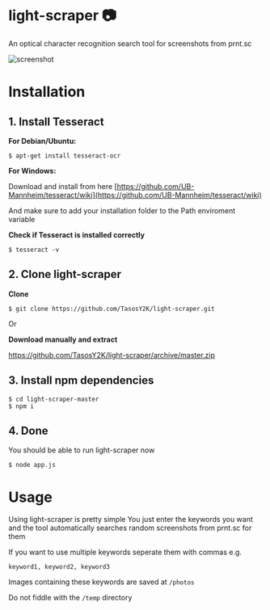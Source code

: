 # light-scraper 📷

An optical character recognition search tool for screenshots from prnt.sc

![screenshot](https://user-images.githubusercontent.com/29873078/73987010-c122a400-4947-11ea-928c-077ef7f8acad.png)

# Installation

## 1. Install Tesseract

**For Debian/Ubuntu:**
```
$ apt-get install tesseract-ocr
```

**For Windows:**

 Download and install from here [https://github.com/UB-Mannheim/tesseract/wiki](https://github.com/UB-Mannheim/tesseract/wiki)

And make sure to add your installation folder to the Path enviroment variable

**Check if Tesseract is installed correctly**
```
$ tesseract -v
```
## 2. Clone light-scraper
**Clone**

    $ git clone https://github.com/TasosY2K/light-scraper.git

Or

**Download manually and extract**

https://github.com/TasosY2K/light-scraper/archive/master.zip

## 3. Install npm dependencies
```
$ cd light-scraper-master
$ npm i
```
## 4. Done
You should be able to run light-scraper now
```
$ node app.js
```
# Usage
Using light-scraper is pretty simple
You just enter the keywords you want and the tool automatically searches random screenshots from prnt.sc for them

If you want to use multiple keywords seperate them with commas
 e.g.
```
keyword1, keyword2, keyword3
```
Images containing these keywords are saved at `/photos`

Do not fiddle with the `/temp` directory
